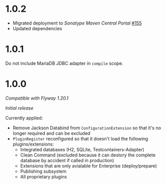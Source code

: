 # 1.0.2
* Migrated deployment to _Sonatype Maven Central Portal_ [#155](https://github.com/xdev-software/standard-maven-template/issues/155)
* Updated dependencies

# 1.0.1
Do not include MariaDB JDBC adapter in ``compile`` scope.

# 1.0.0
_Compatible with Flyway 1.20.1_

_Initial release_

Currently applied:
* Remove Jackson Databind from ``ConfigurationExtension`` so that it's no longer required and can be excluded
* ``PluginRegister`` reconfigured so that it doesn't load the following plugins/extensions:
  * Integrated databases (H2, SQLite, Testcontainers-Adapter)
  * Clean Command (excluded because it can destory the complete database by accident if called in production)
  * Extensions that are only avialable for Enterprise (deploy/prepare)
  * Publishing subsystem
  * All proprietary plugins

